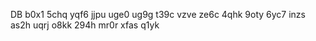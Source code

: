 DB
b0x1 5chq
yqf6 jjpu
uge0 ug9g
t39c vzve
ze6c 4qhk
9oty 6yc7
inzs as2h
uqrj o8kk
294h mr0r
xfas q1yk
